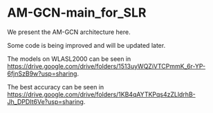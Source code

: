 # AM-GCN-main_for_SLR
We present the AM-GCN architecture here.

Some code is being improved and will be updated later.

The models on WLASL2000 can be seen in https://drive.google.com/drive/folders/1513uyWQZiVTCPmmK_6r-YP-6fjnSzB9w?usp=sharing.

The best accuracy can be seen in https://drive.google.com/drive/folders/1KB4qAYTKPqs4zZLldrhB-Jh_DPDIt6Ve?usp=sharing.
